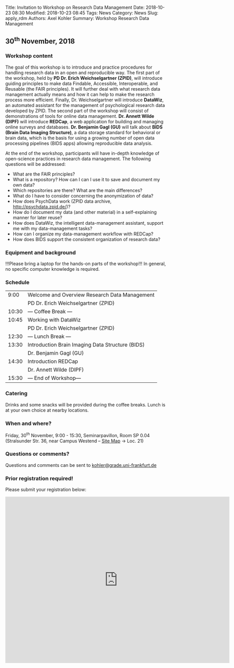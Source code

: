 Title: Invitation to Workshop on Research Data Management
Date: 2018-10-23 08:30
Modified: 2018-10-23 08:45
Tags: News
Category: News
Slug: apply_rdm
Authors: Axel Kohler
Summary: Workshop Research Data Management

## 30<sup>th</sup> November, 2018

### Workshop content

The goal of this workshop is to introduce and practice procedures for handling research data in an open and reproducible way. The first part of the workshop, held by **PD Dr. Erich Weichselgartner (ZPID)**, will introduce guiding principles to make data Findable, Accessible, Interoperable, and Reusable (the FAIR principles). It will further deal with what research data management actually means and how it can help to make the research process more efficient. Finally, Dr. Weichselgartner will introduce **DataWiz**, an automated assistant for the management of psychological research data developed by ZPID.
The second part of the workshop will consist of demonstrations of tools for online data management. **Dr. Annett Wilde (DIPF)** will introduce **REDCap**, a web application for building and managing online surveys and databases. **Dr. Benjamin Gagl (GU)** will talk about **BIDS (Brain Data Imaging Structure)**, a data storage standard for behavioral or brain data, which is the basis for using a growing number of open data processing pipelines (BIDS apps) allowing reproducible data analysis.

At the end of the workshop, participants will have in-depth knowledge of open-science practices in research data management. The following questions will be addressed:
* What are the FAIR principles?
* What is a repository? How can I can I use it to save and document my own data?
* Which repositories are there? What are the main differences?
* What do I have to consider concerning the anonymization of data?
* How does PsychData work (ZPID data archive, http://psychdata.zpid.de/)?
* How do I document my data (and other material) in a self-explaining manner for later reuse?
* How does DataWiz, the intelligent data-management assistant, support me with my data-management tasks?
* How can I organize my data-management workflow with REDCap?
* How does BIDS support the consistent organization of research data?

### Equipment and background

!!!Please bring a laptop for the hands-on parts of the workshop!!!
In general, no specific computer knowledge is required.

### Schedule

<table>
<tr>
<td>9:00</td>		<td>Welcome and Overview Research Data Management</td>
</tr>
<tr>
<td>	</td>	<td>PD Dr. Erich Weichselgartner (ZPID)</td>
</tr>
<tr>
<td>10:30</td> 			<td>— Coffee Break —</td>
</tr>
<tr>
<td>10:45</td>			<td>Working with DataWiz</td>
</tr>
<tr>
<td>	</td>	<td>PD Dr. Erich Weichselgartner (ZPID)</td>
</tr>
<tr>
<td>12:30</td>			<td>— Lunch Break —</td>
</tr>
<tr>
<td>13:30</td>			<td>Introduction Brain Imaging Data Structure (BIDS)</td>
</tr>
<tr>
<td>	</td>	<td>Dr. Benjamin Gagl (GU)</td>
</tr>
<tr>
<td>14:30</td>			<td>Introduction REDCap</td>
</tr>
<tr>
<td>	</td>	<td>Dr. Annett Wilde (DIPF)</td>
</tr>
<tr>
<td>15:30</td>			<td>— End of Workshop—</td>
</tr>
</table>

### Catering

Drinks and some snacks will be provided during the coffee breaks. Lunch is at your own choice at nearby locations.

### When and where?

Friday, 30<sup>th</sup> November, 9:00 - 15:30, Seminarpavillon, Room SP 0.04 (Stralsunder Str. 36, near Campus Westend – [Site Map](http://www.uni-frankfurt.de/38093807/Campus_Westend-pdf.pdf) &rarr; Loc. 21)

### Questions or comments?

Questions and comments can be sent to kohler@grade.uni-frankfurt.de

### Prior registration required!

Please submit your registration below:

<iframe 
src="https://docs.google.com/forms/d/e/1FAIpQLSfdhn2zH2TFGPThJEXEhwRml4CP0_tF5mXvBE-olBvYi-_LhQ/viewform?embedded=true" 
width="700" height="520" frameborder="0" marginheight="0" marginwidth="0">Loading...</iframe>
